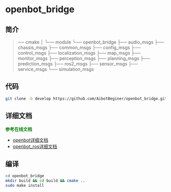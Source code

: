 # openbot_bridge

## 简介

> ── cmake
> │   └── module 
> └── openbot_bridge
>     ├── audio_msgs
>     ├── chassis_msgs
>     ├── common_msgs
>     ├── config_msgs
>     ├── control_msgs
>     ├── localization_msgs
>     ├── map_msgs
>     ├── monitor_msgs
>     ├── perception_msgs
>     ├── planning_msgs
>     ├── prediction_msgs
>     ├── ros2_msgs
>     ├── sensor_msgs
>     ├── service_msgs
>     └── simulation_msgs

## 代码

```bash
git clone -b develop https://github.com/AibotBeginer/openbot_bridge.git
```

## 详细文档

**<font color='green'>参考在线文档</font>** 

* [openbot详细文档](https://openbot-doc.readthedocs.io/en/latest/)
* [openbot_ros详细文档](https://openbot-ros-doc.readthedocs.io/en/latest/)

##  编译

```bash
cd openbot_bridge
mkdir build && cd build && cmake ..
sudo make install
```



## 



